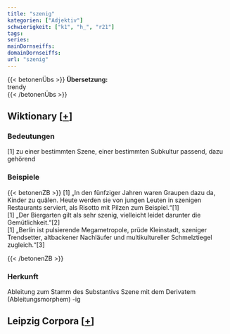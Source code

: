 ```yaml
---
title: "szenig"
kategorien: ["Adjektiv"]
schwierigkeit: ["k1", "h_", "r21"]
tags:
series:
mainDornseiffs:
domainDornseiffs:
url: "szenig"
---
```


{{< betonenÜbs >}}
**Übersetzung:**  
trendy  
{{< /betonenÜbs >}}

## Wiktionary [[+](https://de.wiktionary.org/wiki/szenig)]

### Bedeutungen
[1] zu einer bestimmten Szene, einer bestimmten Subkultur passend, dazu gehörend  

### Beispiele
{{< betonenZB >}}
[1] „In den fünfziger Jahren waren Graupen dazu da, Kinder zu quälen. Heute werden sie von jungen Leuten in szenigen Restaurants serviert, als Risotto mit Pilzen zum Beispiel.“[1]  
[1] „Der Biergarten gilt als sehr szenig, vielleicht leidet darunter die Gemütlichkeit.“[2]  
[1] „Berlin ist pulsierende Megametropole, prüde Kleinstadt, szeniger Trendsetter, altbackener Nachläufer und multikultureller Schmelztiegel zugleich.“[3]  

{{< /betonenZB >}}
### Herkunft
Ableitung zum Stamm des Substantivs Szene mit dem Derivatem (Ableitungsmorphem) -ig  


## Leipzig Corpora [[+](https://corpora.uni-leipzig.de/en/res?word=szenig&corpusId=deu_newscrawl-public_2018)]

